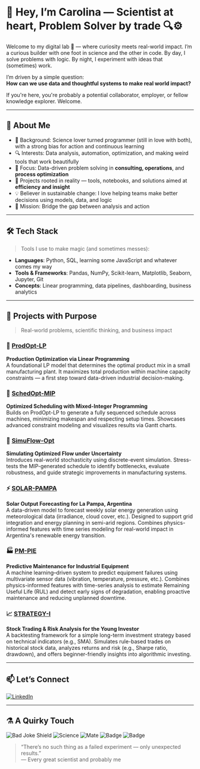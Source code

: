 # 👋 Hey, I’m Carolina — Scientist at heart, Problem Solver by trade 🔍⚙️

Welcome to my digital lab 🧬  — where curiosity meets real-world impact.
I’m a curious builder with one foot in science and the other in code.
By day, I solve problems with logic. By night, I experiment with ideas that (sometimes) work.  

I’m driven by a simple question:  
**How can we use data and thoughtful systems to make real world impact?**

If you're here, you're probably a potential collaborator, employer, or fellow knowledge explorer. Welcome.

---

## 🔬 About Me

- 🧠 Background: Science lover turned programmer (still in love with both), with a strong bias for action and continuous learning
- 🔍 Interests: Data analysis, automation, optimization, and making weird tools that work beautifully
- 💼 Focus: Data-driven problem solving in **consulting, operations**, and **process optimization**
- 🧰 Projects rooted in reality — tools, notebooks, and solutions aimed at **efficiency and insight**
- 💡 Believer in sustainable change: I love helping teams make better decisions using models, data, and logic
- 🎯 Mission: Bridge the gap between analysis and action

---

## 🛠️ Tech Stack
> Tools I use to make magic (and sometimes messes):

- **Languages**: Python, SQL, learning some JavaScript and whatever comes my way
- **Tools & Frameworks**: Pandas, NumPy, Scikit-learn, Matplotlib, Seaborn, Jupyter, Git
- **Concepts**: Linear programming, data pipelines, dashboarding, business analytics

---

## 🧪 Projects with Purpose

> Real-world problems, scientific thinking, and business impact

### 🥚 [ProdOpt-LP](https://github.com/coraline-github/ProdOpt-LP)
**Production Optimization via Linear Programming**  
A foundational LP model that determines the optimal product mix in a small manufacturing plant. It maximizes total production within machine capacity constraints — a first step toward data-driven industrial decision-making.

### 🐣 [SchedOpt-MIP](https://github.com/coraline-github/SchedOpt-MIP)
**Optimized Scheduling with Mixed-Integer Programming**  
Builds on ProdOpt-LP to generate a fully sequenced schedule across machines, minimizing makespan and respecting setup times. Showcases advanced constraint modeling and visualizes results via Gantt charts.

### 🐥 [SimuFlow-Opt](https://github.com/coraline-github/SimuFlow-Opt)
**Simulating Optimized Flow under Uncertainty**  
Introduces real-world stochasticity using discrete-event simulation. Stress-tests the MIP-generated schedule to identify bottlenecks, evaluate robustness, and guide strategic improvements in manufacturing systems.

### ⚡ [SOLAR-PAMPA](https://github.com/YOUR_USERNAME/SOLAR-PAMPA)
**Solar Output Forecasting for La Pampa, Argentina**  
A data-driven model to forecast weekly solar energy generation using meteorological data (irradiance, cloud cover, etc.). Designed to support grid integration and energy planning in semi-arid regions. Combines physics-informed features with time series modeling for real-world impact in Argentina's renewable energy transition.

### 🏭 [PM-PIE](https://github.com/YOUR_USERNAME/PM-PIE)
**Predictive Maintenance for Industrial Equipment**  
A machine learning–driven system to predict equipment failures using multivariate sensor data (vibration, temperature, pressure, etc.). Combines physics-informed features with time-series analysis to estimate Remaining Useful Life (RUL) and detect early signs of degradation, enabling proactive maintenance and reducing unplanned downtime.

### 📈 [STRATEGY-I](https://github.com/YOUR_USERNAME/STRATEGY-I)
**Stock Trading & Risk Analysis for the Young Investor**  
A backtesting framework for a simple long-term investment strategy based on technical indicators (e.g., SMA). Simulates rule-based trades on historical stock data, analyzes returns and risk (e.g., Sharpe ratio, drawdown), and offers beginner-friendly insights into algorithmic investing.


---

## 📫 Let’s Connect

[![LinkedIn](https://img.shields.io/badge/LinkedIn-%230077B5?style=flat&logo=linkedin&logoColor=white)](https://linkedin.com/in/carolina-belen-castedo-239565230)

---

## ⚗️ A Quirky Touch

![Bad Joke Shield](https://img.shields.io/badge/Commit%20Messages-80%25%20Sarcasm-orange)
![Science](https://img.shields.io/badge/Lab%20Mood-Chaotic%20Neutral-yellow)
![Mate](https://img.shields.io/badge/Mate-Always-green)
![Badge](https://img.shields.io/badge/Reasoning-Powered%20by%20Caffeine-brown)
![Badge](https://img.shields.io/badge/Impact-%E2%88%9E-blue)

> “There’s no such thing as a failed experiment — only unexpected results.”  
> — Every great scientist and probably me

<!--
**Coraline-github/Coraline-github** is a ✨ _special_ ✨ repository because its `README.md` (this file) appears on your GitHub profile.

Here are some ideas to get you started:

- 🔭 I’m currently working on ...
- 🌱 I’m currently learning ...
- 👯 I’m looking to collaborate on ...
- 🤔 I’m looking for help with ...
- 💬 Ask me about ...
- 📫 How to reach me: ...
- 😄 Pronouns: ...
- ⚡ Fun fact: ...
-->
